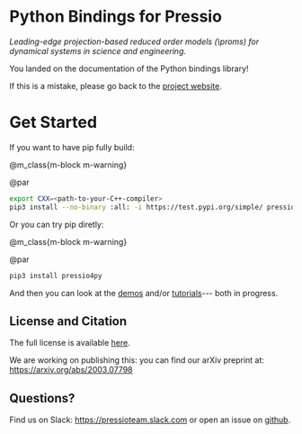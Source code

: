 
# Python Bindings for Pressio

*Leading-edge projection-based reduced order models (\proms) for
dynamical systems in science and engineering.*

You landed on the documentation of the Python bindings library!

If this is a mistake, please go back to the [project website](https://pressio.github.io/).


# Get Started

If you want to have pip fully build:

@m_class{m-block m-warning}

@par
```bash
export CXX=<path-to-your-C++-compiler>
pip3 install --no-binary :all: -i https://test.pypi.org/simple/ pressio4py
```

Or you can try pip diretly:

@m_class{m-block m-warning}

@par
```bash
pip3 install pressio4py
```

And then you can look at the [demos](./md_pages_demos_demo1.html) and/or
[tutorials](./md_pages_tutorials_tutorial1.html)--- both in progress.

<!-- read the [building/installation process](./md_pages_getstarted_build_and_install.html)>
<!-- Untill we start filling the tutorials and examples, you can peek at the [test subdirectory](https://github.com/Pressio/pressio/tree/master/tests/rom/burgers1d) of the C++ library. -->


## License and Citation
The full license is available [here](https://pressio.github.io/various/license/).

We are working on publishing this: you can find our arXiv preprint at: https://arxiv.org/abs/2003.07798

## Questions?
Find us on Slack: https://pressioteam.slack.com or open an issue on [github](https://github.com/Pressio/pressio4py).
